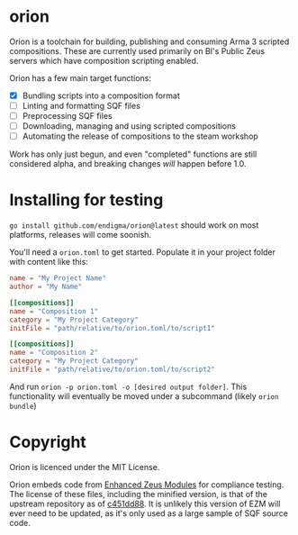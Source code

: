 # orion

Orion is a toolchain for building, publishing and consuming Arma 3 scripted compositions. These are currently used primarily on BI's Public Zeus servers which have composition scripting enabled.

Orion has a few main target functions:

- [x] Bundling scripts into a composition format
- [ ] Linting and formatting SQF files
- [ ] Preprocessing SQF files
- [ ] Downloading, managing and using scripted compositions
- [ ] Automating the release of compositions to the steam workshop

Work has only just begun, and even "completed" functions are still considered alpha, and breaking changes _will_ happen before 1.0.

# Installing for testing

`go install github.com/endigma/orion@latest` should work on most platforms, releases will come soonish.

You'll need a `orion.toml` to get started. Populate it in your project folder with content like this:

```toml
name = "My Project Name"
author = "My Name"

[[compositions]]
name = "Composition 1"
category = "My Project Category"
initFile = "path/relative/to/orion.toml/to/script1"

[[compositions]]
name = "Composition 2"
category = "My Project Category"
initFile = "path/relative/to/orion.toml/to/script2"
```

And run `orion -p orion.toml -o [desired output folder]`. This functionality will eventually be moved under a subcommand (likely `orion bundle`)

# Copyright

Orion is licenced under the MIT License.

Orion embeds code from [Enhanced Zeus Modules](https://github.com/expung3d/Enhanced-Zeus-Modules) for compliance testing. The license of these files, including the minified version, is that of the upstream repository as of [c451dd88](https://github.com/expung3d/Enhanced-Zeus-Modules/tree/c451dd88270940911b03573c52579d11f029f686). It is unlikely this version of EZM will ever need to be updated, as it's only used as a large sample of SQF source code.